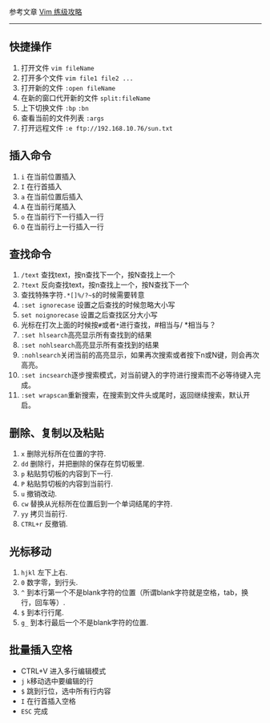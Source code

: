 参考文章 [Vim 练级攻略](http://coolshell.cn/articles/5426.html)

**********************
## 快捷操作
1. 打开文件 `vim fileName`
2. 打开多个文件 `vim file1 file2 ...`
3. 打开新的文件 `:open fileName`
4. 在新的窗口代开新的文件 `split:fileName` 
5. 上下切换文件 `:bp` `:bn`
6. 查看当前的文件列表 `:args` 
7. 打开远程文件 `:e ftp://192.168.10.76/sun.txt`
## 插入命令
1. `i` 在当前位置插入
2. `I` 在行首插入
3. `a` 在当前位置后插入
4. `A` 在当前行尾插入
5. `o` 在当前行下一行插入一行
6. `O` 在当前行上一行插入一行
## 查找命令
1. `/text` 查找text，按n查找下一个，按N查找上一个
2. `?text` 反向查找text，按n查找上一个，按N查找下一个
3. 查找特殊字符`.*[]%/?~$`的时候需要转意
4. `:set ignorecase` 设置之后查找的时候忽略大小写
5. `set noignorecase` 设置之后查找区分大小写
6. 光标在打次上面的时候按`#`或者`*`进行查找，#相当与/ *相当与？
7. `:set hlsearch`高亮显示所有查找到的结果
8. `:set nohlsearch`高亮显示所有查找到的结果
9. `:nohlsearch`关闭当前的高亮显示，如果再次搜索或者按下n或N键，则会再次高亮。
10. `:set incsearch`逐步搜索模式，对当前键入的字符进行搜索而不必等待键入完成。
11. `:set wrapscan`重新搜索，在搜索到文件头或尾时，返回继续搜索，默认开启。
## 删除、复制以及粘贴
1. `x` 删除光标所在位置的字符.
2. `dd` 删除行，并把删除的保存在剪切板里.
3. `p` 粘贴剪切板的内容到下一行.
4. `P` 粘贴剪切板的内容到当前行.
5. `u` 撤销改动.
6. `cw` 替换从光标所在位置后到一个单词结尾的字符.
7. `yy` 拷贝当前行. 
8. `CTRL+r` 反撤销.
## 光标移动
1. `hjkl` 左下上右.
2. `0` 数字零，到行头.
3. `^` 到本行第一个不是blank字符的位置（所谓blank字符就是空格，tab，换行，回车等）.
4. `$` 到本行行尾.
5. `g_` 到本行最后一个不是blank字符的位置. 

## 批量插入空格
 * CTRL+V 进入多行编辑模式
 * `j` `k`移动选中要编辑的行
 * `$` 跳到行位，选中所有行内容
 * `I` 在行首插入空格
 * `ESC` 完成